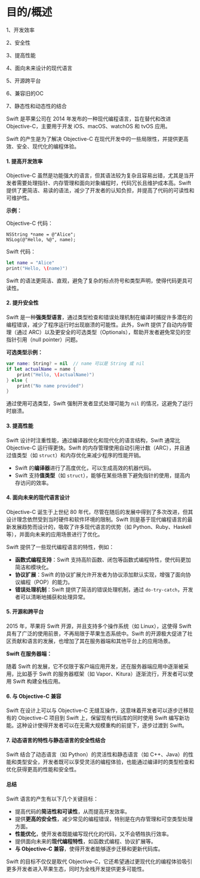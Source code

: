 # 目的/概述

1、开发效率

2、安全性

3、提高性能

4、面向未来设计的现代语言

5、开源跨平台

6、兼容旧的OC &#x20;

7、静态性和动态性的结合



Swift 是苹果公司在 2014 年发布的一种现代编程语言，旨在替代和改进 Objective-C，主要用于开发 iOS、macOS、watchOS 和 tvOS 应用。

Swift 的产生是为了解决 Objective-C 在现代开发中的一些局限性，并提供更高效、安全、现代化的编程体验。

#### 1. **提高开发效率**

Objective-C 虽然是功能强大的语言，但其语法较为复杂且容易出错，尤其是当开发者需要处理指针、内存管理和面向对象编程时，代码冗长且维护成本高。Swift 提供了更简洁、易读的语法，减少了开发者的认知负担，并提高了代码的可读性和可维护性。

**示例：**

Objective-C 代码：

```objc
NSString *name = @"Alice";
NSLog(@"Hello, %@", name);
```

Swift 代码：

```swift
let name = "Alice"
print("Hello, \(name)")
```

Swift 的语法更简洁、直观，避免了复杂的标点符号和类型声明，使得代码更具可读性。

#### 2. **提升安全性**

Swift 是一种**强类型语言**，通过类型检查和错误处理机制在编译时捕捉许多潜在的编程错误，减少了程序运行时出现崩溃的可能性。此外，Swift 提供了自动内存管理（通过 ARC）以及更安全的可选类型（Optionals），帮助开发者避免常见的空指针引用（null pointer）问题。

**可选类型示例：**

```swift
var name: String? = nil  // name 可以是 String 或 nil
if let actualName = name {
    print("Hello, \(actualName)")
} else {
    print("No name provided")
}
```

通过使用可选类型，Swift 强制开发者显式处理可能为 `nil` 的情况，这避免了运行时崩溃。

#### 3. **提高性能**

Swift 设计时注重性能，通过编译器优化和现代化的语言结构，Swift 通常比 Objective-C 运行得更快。Swift 的内存管理使用自动引用计数（ARC），并且通过值类型（如 `struct`）和内存优化来减少程序的性能开销。

* Swift 的**编译器**进行了高度优化，可以生成高效的机器代码。
* Swift 支持**值类型**（如 `struct`），能够在某些场景下避免指针的使用，提高内存访问的效率。

#### 4. **面向未来的现代语言设计**

Objective-C 诞生于上世纪 80 年代，尽管在随后的发展中得到了多次改进，但其设计理念依然受到当时硬件和软件环境的限制。Swift 则是基于现代编程语言的最新发展趋势而设计的，吸取了许多现代语言的优势（如 Python、Ruby、Haskell 等），并面向未来的应用场景进行了优化。

Swift 提供了一些现代编程语言的特性，例如：

* **函数式编程支持**：Swift 支持高阶函数、闭包等函数式编程特性，使代码更加简洁和模块化。
* **协议扩展**：Swift 的协议扩展允许开发者为协议添加默认实现，增强了面向协议编程（POP）的能力。
* **错误处理机制**：Swift 提供了简洁的错误处理机制，通过 `do-try-catch`，开发者可以清晰地捕获和处理异常。

#### 5. **开源和跨平台**

2015 年，苹果将 Swift 开源，并且支持多个操作系统（如 Linux），这使得 Swift 具有了广泛的使用前景，不再局限于苹果生态系统中。Swift 的开源极大促进了社区贡献和语言的发展，也增加了其在服务器端和其他平台上的应用场景。

**Swift 在服务器端：**

随着 Swift 的发展，它不仅限于客户端应用开发，还在服务器端应用中逐渐被采用，比如基于 Swift 的服务器框架（如 Vapor、Kitura）逐渐流行，开发者可以使用 Swift 构建全栈应用。

#### 6. **与 Objective-C 兼容**

Swift 在设计上可以与 Objective-C 无缝互操作，这意味着开发者可以逐步迁移现有的 Objective-C 项目到 Swift 上，保留现有代码库的同时使用 Swift 编写新功能。这种设计使得开发者可以在无需大规模重构的前提下，逐步过渡到 Swift。

#### 7. **动态语言的特性与静态语言的安全性结合**

Swift 结合了动态语言（如 Python）的灵活性和静态语言（如 C++、Java）的性能和类型安全，开发者既可以享受灵活的编程体验，也能通过编译时的类型检查和优化获得更高的性能和安全性。

#### 总结

Swift 语言的产生有以下几个关键目标：

* 提高代码的**简洁性和可读性**，从而提高开发效率。
* 提供**更高的安全性**，减少常见的编程错误，特别是在内存管理和可空类型处理方面。
* **性能优化**，使开发者既能编写现代化的代码，又不会牺牲执行效率。
* 提供面向未来的**现代编程特性**，如函数式编程、协议扩展等。
* **与 Objective-C 兼容**，使得开发者能够逐步迁移和更新代码库。

Swift 的目标不仅仅是取代 Objective-C，它还希望通过更现代化的编程体验吸引更多开发者进入苹果生态，同时为全栈开发提供更多可能性。

